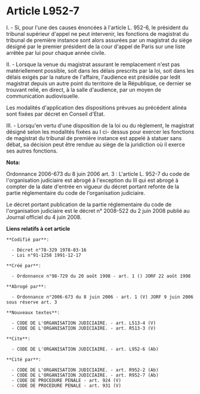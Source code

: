 # Article L952-7

I. - Si, pour l'une des causes énoncées à l'article L. 952-6, le président du tribunal supérieur d'appel ne peut intervenir,
les fonctions de magistrat du tribunal de première instance sont alors assurées par un magistrat du siège désigné par le
premier président de la cour d'appel de Paris sur une liste arrêtée par lui pour chaque année civile.

II. - Lorsque la venue du magistrat assurant le remplacement n'est pas matériellement possible, soit dans les délais
prescrits par la loi, soit dans les délais exigés par la nature de l'affaire, l'audience est présidée par ledit magistrat
depuis un autre point du territoire de la République, ce dernier se trouvant relié, en direct, à la salle d'audience, par un
moyen de communication audiovisuelle.

Les modalités d'application des dispositions prévues au précédent alinéa sont fixées par décret en Conseil d'Etat.

III. - Lorsqu'en vertu d'une disposition de la loi ou du règlement, le magistrat désigné selon les modalités fixées au I ci-
dessus pour exercer les fonctions de magistrat du tribunal de première instance est appelé à statuer sans débat, sa décision
peut être rendue au siège de la juridiction où il exerce ses autres fonctions.

**Nota:**

Ordonnance 2006-673 du 8 juin 2006 art. 3 : L'article L. 952-7 du code de l'organisation judiciaire est abrogé à l'exception
du III qui est abrogé à compter de la date d'entrée en vigueur du décret portant refonte de la partie réglementaire du code
de l'organisation judiciaire.

Le décret portant publication de la partie réglementaire du code de l'organisation judiciaire est le décret n° 2008-522 du 2
juin 2008 publié au Journal officiel du 4 juin 2008.

**Liens relatifs à cet article**

	**Codifié par**:

	  - Décret n°78-329 1978-03-16
	  - Loi n°91-1258 1991-12-17

	**Créé par**:

	  - Ordonnance n°98-729 du 20 août 1998 - art. 1 () JORF 22 août 1998

	**Abrogé par**:

	  - Ordonnance n°2006-673 du 8 juin 2006 - art. 1 (V) JORF 9 juin 2006 sous réserve art. 3

	**Nouveaux textes**:

	  - CODE DE L'ORGANISATION JUDICIAIRE. - art. L513-4 (V)
	  - CODE DE L'ORGANISATION JUDICIAIRE. - art. R513-3 (V)

	**Cite**:

	  - CODE DE L'ORGANISATION JUDICIAIRE. - art. L952-6 (Ab)

	**Cité par**:

	  - CODE DE L'ORGANISATION JUDICIAIRE. - art. R952-2 (Ab)
	  - CODE DE L'ORGANISATION JUDICIAIRE. - art. R952-7 (Ab)
	  - CODE DE PROCEDURE PENALE - art. 924 (V)
	  - CODE DE PROCEDURE PENALE - art. 931 (V)
